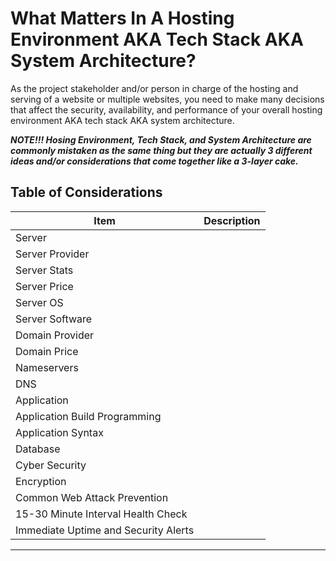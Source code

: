 # What Matters In A Hosting Environment AKA Tech Stack AKA System Architecture?

As the project stakeholder and/or person in charge of the hosting and serving of a website or multiple websites, you need to make many decisions that affect the security, availability, and performance of your overall hosting environment AKA tech stack AKA system architecture.

***NOTE!!! Hosing Environment, Tech Stack, and System Architecture are commonly mistaken as the same thing but they are actually 3 different ideas and/or considerations that come together like a 3-layer cake.***

## Table of Considerations

|Item                                |Description|
|------------------------------------|-----------|
|Server                              |           |
|Server Provider                     |           |
|Server Stats                        |           |
|Server Price                        |           |
|Server OS                           |           |
|Server Software                     |           |
|Domain Provider                     |           |
|Domain Price                        |           |
|Nameservers                         |           |
|DNS                                 |           |
|Application                         |           |
|Application Build Programming       |           |
|Application Syntax                  |           |
|Database                            |           |
|Cyber Security                      |           |
|Encryption                          |           |
|Common Web Attack Prevention        |           |
|15-30 Minute Interval Health Check  |           |
|Immediate Uptime and Security Alerts|           |

___